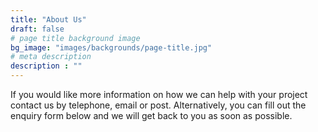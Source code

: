 ```yaml
---
title: "About Us"
draft: false
# page title background image
bg_image: "images/backgrounds/page-title.jpg"
# meta description
description : ""
---
```


If you would like more information on how we can help with your project contact us by telephone, email or post. Alternatively, you can fill out the enquiry form below and we will get back to you as soon as possible.
